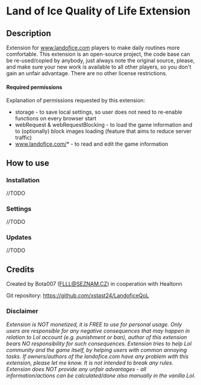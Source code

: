 # Land of Ice Quality of Life Extension
## Description
Extension for www.landofice.com players to make daily routines more comfortable. This extension is an open-source
project, the code base can be re-used/copied by anybody, just always note the original source, please,
and make sure your new work is available to all other players, so you don't gain an unfair advantage.
There are no other license restrictions.

#### Required permissions
Explanation of permissions requested by this extension:
- storage - to save local settings, so user does not need to re-enable functions on every browser start
- webRequest & webRequestBlocking - to load the game information and to (optionally) block images loading (feature that aims to reduce server traffic)
- www.landofice.com/* - to read and edit the game information


## How to use
### Installation
//TODO
### Settings
//TODO
### Updates
//TODO


## Credits
Created by Bota007 (FLLL@SEZNAM.CZ) in cooperation with Healtonn

Git repository: https://github.com/xstast24/LandoficeQoL

### Disclaimer
*Extension is NOT monetized, it is FREE to use for personal usage. Only users are responsible
for any negative consequences that may happen in relation to LoI account (e.g. punishment or ban),
author of this extension bears NO responsibility for such consequences. Extension tries to help LoI community
and the game itself, by helping users with common annoying tasks. If owners/authors of the landofice.com have
any problem with this extension, please let me know. It is not intended to break any rules. Extension
does NOT provide any unfair advantages - all information/actions can be calculated/done also manually in
the vanilla LoI.*